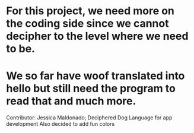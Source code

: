 # For this project, we need more on the coding side since we cannot decipher to the level where we need to be. 
# We so far have woof translated into hello but still need the program to read that and much more.

Contributor: Jessica Maldonado; Deciphered Dog Language for app development 
Also decided to add fun colors

